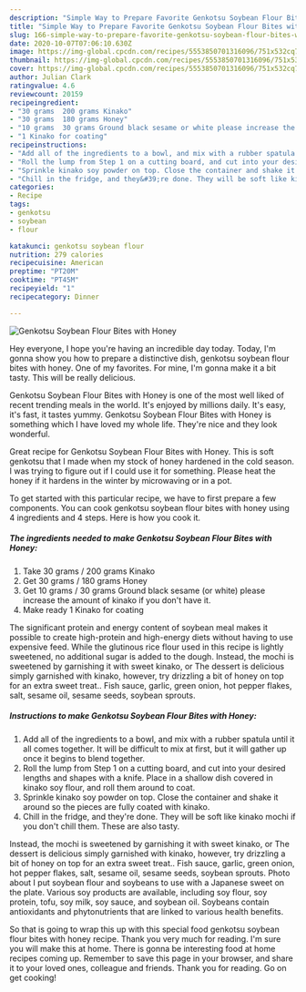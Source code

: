 ```yaml
---
description: "Simple Way to Prepare Favorite Genkotsu Soybean Flour Bites with Honey"
title: "Simple Way to Prepare Favorite Genkotsu Soybean Flour Bites with Honey"
slug: 166-simple-way-to-prepare-favorite-genkotsu-soybean-flour-bites-with-honey
date: 2020-10-07T07:06:10.630Z
image: https://img-global.cpcdn.com/recipes/5553850701316096/751x532cq70/genkotsu-soybean-flour-bites-with-honey-recipe-main-photo.jpg
thumbnail: https://img-global.cpcdn.com/recipes/5553850701316096/751x532cq70/genkotsu-soybean-flour-bites-with-honey-recipe-main-photo.jpg
cover: https://img-global.cpcdn.com/recipes/5553850701316096/751x532cq70/genkotsu-soybean-flour-bites-with-honey-recipe-main-photo.jpg
author: Julian Clark
ratingvalue: 4.6
reviewcount: 20159
recipeingredient:
- "30 grams  200 grams Kinako"
- "30 grams  180 grams Honey"
- "10 grams  30 grams Ground black sesame or white please increase the amount of kinako if you dont have it"
- "1 Kinako for coating"
recipeinstructions:
- "Add all of the ingredients to a bowl, and mix with a rubber spatula until it all comes together. It will be difficult to mix at first, but it will gather up once it begins to blend together."
- "Roll the lump from Step 1 on a cutting board, and cut into your desired lengths and shapes with a knife. Place in a shallow dish covered in kinako soy flour, and roll them around to coat."
- "Sprinkle kinako soy powder on top. Close the container and shake it around so the pieces are fully coated with kinako."
- "Chill in the fridge, and they&#39;re done. They will be soft like kinako mochi if you don&#39;t chill them. These are also tasty."
categories:
- Recipe
tags:
- genkotsu
- soybean
- flour

katakunci: genkotsu soybean flour 
nutrition: 279 calories
recipecuisine: American
preptime: "PT20M"
cooktime: "PT45M"
recipeyield: "1"
recipecategory: Dinner

---
```



![Genkotsu Soybean Flour Bites with Honey](https://img-global.cpcdn.com/recipes/5553850701316096/751x532cq70/genkotsu-soybean-flour-bites-with-honey-recipe-main-photo.jpg)

Hey everyone, I hope you're having an incredible day today. Today, I'm gonna show you how to prepare a distinctive dish, genkotsu soybean flour bites with honey. One of my favorites. For mine, I'm gonna make it a bit tasty. This will be really delicious.

Genkotsu Soybean Flour Bites with Honey is one of the most well liked of recent trending meals in the world. It's enjoyed by millions daily. It's easy, it's fast, it tastes yummy. Genkotsu Soybean Flour Bites with Honey is something which I have loved my whole life. They're nice and they look wonderful.

Great recipe for Genkotsu Soybean Flour Bites with Honey. This is soft genkotsu that I made when my stock of honey hardened in the cold season. I was trying to figure out if I could use it for something. Please heat the honey if it hardens in the winter by microwaving or in a pot.


To get started with this particular recipe, we have to first prepare a few components. You can cook genkotsu soybean flour bites with honey using 4 ingredients and 4 steps. Here is how you cook it.

<!--inarticleads1-->

##### The ingredients needed to make Genkotsu Soybean Flour Bites with Honey:

1. Take 30 grams / 200 grams Kinako
1. Get 30 grams / 180 grams Honey
1. Get 10 grams / 30 grams Ground black sesame (or white) please increase the amount of kinako if you don&#39;t have it.
1. Make ready 1 Kinako for coating


The significant protein and energy content of soybean meal makes it possible to create high-protein and high-energy diets without having to use expensive feed. While the glutinous rice flour used in this recipe is lightly sweetened, no additional sugar is added to the dough. Instead, the mochi is sweetened by garnishing it with sweet kinako, or The dessert is delicious simply garnished with kinako, however, try drizzling a bit of honey on top for an extra sweet treat.. Fish sauce, garlic, green onion, hot pepper flakes, salt, sesame oil, sesame seeds, soybean sprouts. 

<!--inarticleads2-->

##### Instructions to make Genkotsu Soybean Flour Bites with Honey:

1. Add all of the ingredients to a bowl, and mix with a rubber spatula until it all comes together. It will be difficult to mix at first, but it will gather up once it begins to blend together.
1. Roll the lump from Step 1 on a cutting board, and cut into your desired lengths and shapes with a knife. Place in a shallow dish covered in kinako soy flour, and roll them around to coat.
1. Sprinkle kinako soy powder on top. Close the container and shake it around so the pieces are fully coated with kinako.
1. Chill in the fridge, and they&#39;re done. They will be soft like kinako mochi if you don&#39;t chill them. These are also tasty.


Instead, the mochi is sweetened by garnishing it with sweet kinako, or The dessert is delicious simply garnished with kinako, however, try drizzling a bit of honey on top for an extra sweet treat.. Fish sauce, garlic, green onion, hot pepper flakes, salt, sesame oil, sesame seeds, soybean sprouts. Photo about I put soybean flour and soybeans to use with a Japanese sweet on the plate. Various soy products are available, including soy flour, soy protein, tofu, soy milk, soy sauce, and soybean oil. Soybeans contain antioxidants and phytonutrients that are linked to various health benefits. 

So that is going to wrap this up with this special food genkotsu soybean flour bites with honey recipe. Thank you very much for reading. I'm sure you will make this at home. There is gonna be interesting food at home recipes coming up. Remember to save this page in your browser, and share it to your loved ones, colleague and friends. Thank you for reading. Go on get cooking!
